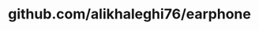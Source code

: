 ---
layout: post
title: github.com/alikhaleghi76/earphone
categories: link
tags: [انگلیسی, گیت‌هاب, برنامه‌نویسی]
---